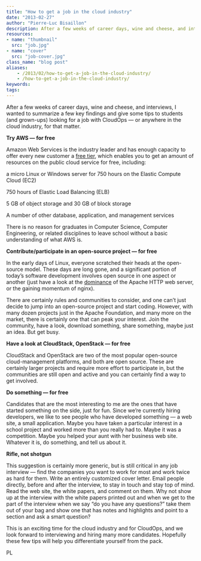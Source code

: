 ```yaml
---
title: "How to get a job in the cloud industry"
date: "2013-02-27"
author: "Pierre-Luc Bisaillon"
description: After a few weeks of career days, wine and cheese, and interviews, here are a few tips for students (and grown-ups) looking for a job with CloudOps or anywhere in the cloud industry.
resources:
- name: "thumbnail"
  src: "job.jpg"
- name: "cover"
  src: "job-cover.jpg"
class_name: "blog post"
aliases:
    - /2013/02/how-to-get-a-job-in-the-cloud-industry/
    - /how-to-get-a-job-in-the-cloud-industry/
keywords:
tags:
---
```



<p>After a few weeks of career days, wine and cheese, and interviews, I wanted to summarize a few key findings and give some tips to students (and grown-ups) looking for a job with CloudOps — or anywhere in the cloud industry, for that matter.</p>

<p><strong>Try AWS — for free</strong></p>

<p>Amazon Web Services is the industry leader and has enough capacity to offer every new customer a <a href="http://aws.amazon.com/free/">free tier</a>, which enables you to get an amount of resources on the public cloud service for free, including:</p>


<div class="tabbed-text">
<p>a micro Linux or Windows server for 750 hours on the Elastic Compute Cloud (EC2)</p>
<p>750 hours of Elastic Load Balancing (ELB)</p>
<p>5 GB of object storage and 30 GB of block storage</p>
<p>A number of other database, application, and management services</p>
</div>

<p>There is no reason for graduates in Computer Science, Computer Engineering, or related disciplines to leave school without a basic understanding of what AWS is.</p>

<p><strong>Contribute/participate in an open-source project — for free</strong></p>

<p>In the early days of Linux, everyone scratched their heads at the open-source model. These days are long gone, and a significant portion of today’s software development involves open source in one aspect or another (just have a look at the <a href="http://news.netcraft.com/archives/2012/01/03/january-2012-web-server-survey.html">dominance</a> of the Apache HTTP web server, or the gaining momentum of nginx).</p>

<p>There are certainly rules and communities to consider, and one can’t just decide to jump into an open-source project and start coding. However, with many dozen projects just in the Apache Foundation, and many more on the market, there is certainly one that can peak your interest. Join the community, have a look, download something, share something, maybe just an idea. But get busy.</p>

<p><strong>Have a look at CloudStack, OpenStack — for free</strong></p>

<p>CloudStack and OpenStack are two of the most popular open-source cloud-management platforms, and both are open source. These are certainly larger projects and require more effort to participate in, but the communities are still open and active and you can certainly find a way to get involved.</p>

<p><strong>Do something — for free</strong></p>
<p>Candidates that are the most interesting to me are the ones that have started something on the side, just for fun. Since we’re currently hiring developers, we like to see people who have developed something — a web site, a small application. Maybe you have taken a particular interest in a school project and worked more than you really had to. Maybe it was a competition. Maybe you helped your aunt with her business web site. Whatever it is, do something, and tell us about it.</p>

<p><strong>Rifle, not shotgun</strong></p>

<p>This suggestion is certainly more generic, but is still critical in any job interview — find the companies you want to work for most and work twice as hard for them. Write an entirely customized cover letter. Email people directly, before and after the interview, to stay in touch and stay top of mind. Read the web site, the white papers, and comment on them. Why not show up at the interview with the white papers printed out and when we get to the part of the interview when we say “do you have any questions?” take them out of your bag and show one that has notes and highlights and point to a section and ask a smart question?</p>

<p>This is an exciting time for the cloud industry and for CloudOps, and we look forward to interviewing and hiring many more candidates. Hopefully these few tips will help you differentiate yourself from the pack.</p>

<p>PL</p>